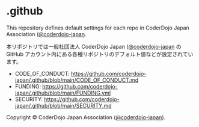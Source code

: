 # .github
This repository defines default settings for each repo in CoderDojo Japan Association ([@coderdojo-japan](https://github.com/coderdojo-japan).

本リポジトリでは一般社団法人 CoderDojo Japan ([@coderdojo-japan](https://github.com/coderdojo-japan) の GitHub アカウント内にある各種リポジトリのデフォルト値などが設定されています。

- CODE_OF_CONDUCT: https://github.com/coderdojo-japan/.github/blob/main/CODE_OF_CONDUCT.md
- FUNDING: https://github.com/coderdojo-japan/.github/blob/main/FUNDING.yml
- SECURITY: https://github.com/coderdojo-japan/.github/blob/main/SECURITY.md

Copyright &copy; CoderDojo Japan Association ([@coderdojo-japan](https://github.com/coderdojo-japan)).
